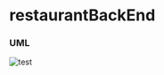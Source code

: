 # restaurantBackEnd
 
 ### UML
 ![test](https://user-images.githubusercontent.com/14803304/66866231-2cabc480-ef99-11e9-918d-d0721e1f13a0.png)
